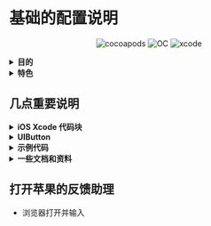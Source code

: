 # 基础的配置说明

<p align="center">
    <img src="https://img.shields.io/badge/pod-1.9.3-brightgreen" alt="cocoapods" title="cocoapods"/>
    <img src="https://img.shields.io/badge/OC-orange" alt="OC" title="OC"/>
    <img src="https://img.shields.io/badge/xcode-13.1-blue" alt="xcode" title="xcode"/>
</p>
<details id="目的">
  <summary><strong>目的</strong></summary>

```
- 所有的项目根据这个根来进行统一配置和调用。做到全局的一致和统一
- 千万要保证这个工程的编译通过，以后项目直接进行引用
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
```
</details>

<details id="特色">
 <summary><strong>特色</strong></summary>

 ```
- [x] 网络模块Api<br>
- [x] Toast<br>
- [x] 系统、UI配置<br>
- [x] UI组件库<br>
- [x] 语言本地化<br>
- [x] 数据存储UserDefaults<br>
- [ ] 统一的WebView<br>
 ```
</details>

## 几点重要说明

<details id="iOS Xcode 代码块">
 <summary><strong>iOS Xcode 代码块</strong></summary>

* 要想快，用快捷键调取代码块。集成方式：<br>
```javascript
https://github.com/JobsKit/JobsCodeSnippets
```
</details>

<details id="UIButton">
 <summary><strong>UIButton</strong></summary>

* 兼容新Api，如果还是按照以前的方式创建，你会发现UIButton不正常出现（请看下面的示例代码）<br>

```javascript
苹果在后续的Api中推出了 UIButtonConfiguration 来设置UIButton，但是这个新Api会存在几大问题
1、大多数开发者对这个Api不熟悉
2、用了新Api以后，老的Api的一些调用方式可能不会起效果
3、大多数时候，我们会涉及到富文本。而富文本和普通的文本之间对于控件有优先级。富文本的优先级最高
4、因为要做兼容处理，但是 UIButtonConfiguration 的设置环节非常繁琐

所以，为了应对以上的问题，可以快捷键（init.JobsBtn）调代码块来设置 UIButton
得出的 UIButton 是没有约束的，需要自己在外界加
具体的内部实现，请关注@implementation UIButton (UI)
资料来源：
Chat GPT 3.5 
https://www.jianshu.com/p/12426709420e
```
</details>

<details id="示例代码">
 <summary><strong>示例代码</strong></summary>

* Masonry约束动画<br>

```objective-c
-(MSMineView2 *)view2{
    if(!_view2){
        _view2 = MSMineView2.new;
        [_view2 richElementsInViewWithModel:nil];
        [self addSubview:_view2];
        [_view2 jobsMasonryBeforeBlock:^(MASConstraintMaker * _Nonnull make) {
            // 添加第一个 _view2 的约束
            make.width.mas_equalTo(0);
            make.height.mas_equalTo([MSMineView2 viewSizeWithModel:nil].height);
            make.right.equalTo(self).offset(JobsWidth(-10));
            make.top.equalTo(self).offset(JobsWidth(10));
        }
                     masonryAfterBlock:^(MASConstraintMaker * _Nonnull make) {
            // 添加第二个 _view2 的约束
            make.size.mas_equalTo([MSMineView2 viewSizeWithModel:nil]);
            make.centerX.equalTo(self);
            make.top.equalTo(self).offset(JobsWidth(10));
        }];
        [_view2 cornerCutToCircleWithCornerRadius:[MSMineView2 viewSizeWithModel:nil].height / 2];
    }return _view2;
}
```

* 用新Api创建一个带富文本的UIButton

```objective-c
@property(nonatomic,strong)BaseButton *titleBtn;
@property(nonatomic,strong)NSMutableArray <NSString *>*richTextMutArr;
@property(nonatomic,strong)NSMutableArray <RichTextConfig *>*richTextConfigMutArr;
 
 -(BaseButton *)titleBtn{
     if(!_titleBtn){
         @jobs_weakify(self)
         _titleBtn = [BaseButton.alloc jobsInitBtnByConfiguration:nil
                                                        background:nil
                                                    titleAlignment:UIButtonConfigurationTitleAlignmentCenter
                                                     textAlignment:NSTextAlignmentCenter
                                                  subTextAlignment:NSTextAlignmentCenter
                                                       normalImage:nil
                                                    highlightImage:nil
                                                   attributedTitle:nil
                                           selectedAttributedTitle:nil
                                                attributedSubtitle:[self richTextWithDataConfigMutArr:self.richTextConfigMutArr]
                                                             title:Internationalization(@"请支付")
                                                          subTitle:nil//Internationalization(@"观看完整教学视频需支付99Mata值")
                                                         titleFont:UIFontWeightBoldSize(18)
                                                      subTitleFont:nil
                                                          titleCor:JobsCor(@"#333333")
                                                       subTitleCor:nil
                                                titleLineBreakMode:NSLineBreakByWordWrapping
                                             subtitleLineBreakMode:NSLineBreakByWordWrapping
                                               baseBackgroundColor:UIColor.whiteColor
                                                      imagePadding:JobsWidth(0)
                                                      titlePadding:JobsWidth(10)
                                                    imagePlacement:NSDirectionalRectEdgeNone
                                        contentHorizontalAlignment:UIControlContentHorizontalAlignmentCenter
                                          contentVerticalAlignment:UIControlContentVerticalAlignmentCenter
                                                     contentInsets:jobsSameDirectionalEdgeInsets(0)
                                                 cornerRadiusValue:JobsWidth(0)
                                                   roundingCorners:UIRectCornerAllCorners
                                              roundingCornersRadii:CGSizeZero
                                                    layerBorderCor:nil
                                                       borderWidth:JobsWidth(0)
                                                     primaryAction:nil
                                                   clickEventBlock:^id(BaseButton *x) {
             @jobs_strongify(self)
             x.selected = !x.selected;
             if (self.objectBlock) self.objectBlock(x);
             return nil;
         }];
         [self addSubview:_titleBtn];
         [_titleBtn mas_makeConstraints:^(MASConstraintMaker *make) {
             make.height.mas_equalTo(JobsWidth(72));
             make.top.equalTo(self).offset(JobsWidth(20));
             make.centerX.equalTo(self);
         }];
         [_titleBtn makeBtnLabelByShowingType:UILabelShowingType_03];
     }return _titleBtn;
 }

 -(NSMutableArray<NSString *> *)richTextMutArr{
     if (!_richTextMutArr) {
         _richTextMutArr = NSMutableArray.array;
         [_richTextMutArr addObject:Internationalization(@"观看完整教学视频需支付")];
         [_richTextMutArr addObject:Internationalization(@"99")];
         [_richTextMutArr addObject:Internationalization(@"Mata值")];
     }return _richTextMutArr;
 }

 -(NSMutableArray<RichTextConfig *> *)richTextConfigMutArr{
     if (!_richTextConfigMutArr) {
         _richTextConfigMutArr = NSMutableArray.array;
         {
             RichTextConfig *config_01 = RichTextConfig.new;
             config_01.font = UIFontWeightRegularSize(14);
             config_01.textCor = JobsCor(@"#666666");
             config_01.targetString = self.richTextMutArr[0];
             config_01.paragraphStyle = self.jobsParagraphStyleCenter;
             [_richTextConfigMutArr addObject:config_01];
         }
         
         {
             RichTextConfig *config_02 = RichTextConfig.new;
             config_02.font = UIFontWeightRegularSize(14);
             config_02.textCor = JobsCor(@"#BA9B77");
             config_02.targetString = self.richTextMutArr[1];
             config_02.paragraphStyle = self.jobsParagraphStyleCenter;
             [_richTextConfigMutArr addObject:config_02];
         }
         
         {
             RichTextConfig *config_03 = RichTextConfig.new;
             config_03.font = UIFontWeightRegularSize(14);
             config_03.textCor = JobsCor(@"#666666");
             config_03.targetString = self.richTextMutArr[2];
             config_03.paragraphStyle = self.jobsParagraphStyleCenter;
             [_richTextConfigMutArr addObject:config_03];
         }
     }return _richTextConfigMutArr;
 }
```
</details>

<details id="一些文档和资料">
 <summary><strong>一些文档和资料</strong></summary>
 
- [关于响应链的一些研究成果](文档和资料/关于响应链的一些研究成果/关于响应链的一些研究成果.md)<br>
- [模型解析](文档和资料/模型解析/模型解析.md)<br>
- [iOS状态栏颜色的修改](文档和资料/iOS状态栏颜色的修改.md)<br>
- [UICollectionView点击事件](文档和资料/UICollectionView点击事件.md)<br>
- [路由](文档和资料/路由.md)<br>
- [其他-关于系统Nav](文档和资料/其他/关于系统Nav.md)<br>
- [其他-键盘方法生命周期](文档和资料/其他/键盘方法生命周期.md)<br>
- [其他-精确度量iOS-App的启动时间](文档和资料/其他/精确度量iOS-App的启动时间.md)<br>
- [其他-谁说HTTP和GET就不能通过Body来发送数据呢？](文档和资料/其他/谁说HTTP和GET就不能通过Body来发送数据呢？.md)<br>
</details>

## 打开苹果的反馈助理
* 浏览器打开并输入 

